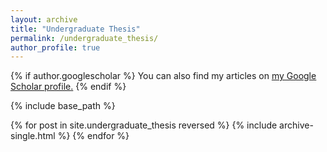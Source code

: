 ```yaml
---
layout: archive
title: "Undergraduate Thesis"
permalink: /undergraduate_thesis/
author_profile: true
---
```


{% if author.googlescholar %}
  You can also find my articles on <u><a href="{{author.googlescholar}}">my Google Scholar profile</a>.</u>
{% endif %}

{% include base_path %}

{% for post in site.undergraduate_thesis reversed %}
  {% include archive-single.html %}
{% endfor %}
